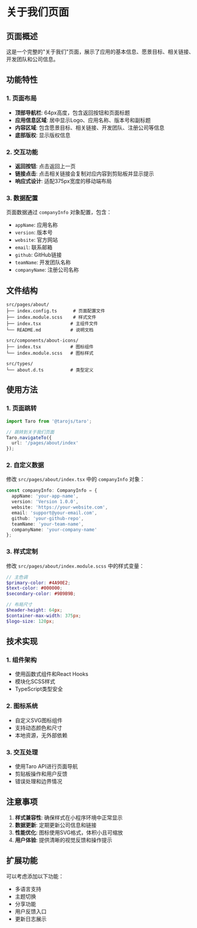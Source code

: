 # 关于我们页面

## 页面概述

这是一个完整的"关于我们"页面，展示了应用的基本信息、愿景目标、相关链接、开发团队和公司信息。

## 功能特性

### 1. 页面布局
- **顶部导航栏**: 64px高度，包含返回按钮和页面标题
- **应用信息区域**: 居中显示Logo、应用名称、版本号和副标题
- **内容区域**: 包含愿景目标、相关链接、开发团队、注册公司等信息
- **底部版权**: 显示版权信息

### 2. 交互功能
- **返回按钮**: 点击返回上一页
- **链接点击**: 点击相关链接会复制对应内容到剪贴板并显示提示
- **响应式设计**: 适配375px宽度的移动端布局

### 3. 数据配置
页面数据通过 `companyInfo` 对象配置，包含：
- `appName`: 应用名称
- `version`: 版本号
- `website`: 官方网站
- `email`: 联系邮箱
- `github`: GitHub链接
- `teamName`: 开发团队名称
- `companyName`: 注册公司名称

## 文件结构

```
src/pages/about/
├── index.config.ts      # 页面配置文件
├── index.module.scss    # 样式文件
├── index.tsx           # 主组件文件
└── README.md           # 说明文档

src/components/about-icons/
├── index.tsx           # 图标组件
└── index.module.scss   # 图标样式

src/types/
└── about.d.ts          # 类型定义
```

## 使用方法

### 1. 页面跳转
```typescript
import Taro from '@tarojs/taro';

// 跳转到关于我们页面
Taro.navigateTo({
  url: '/pages/about/index'
});
```

### 2. 自定义数据
修改 `src/pages/about/index.tsx` 中的 `companyInfo` 对象：

```typescript
const companyInfo: CompanyInfo = {
  appName: 'your-app-name',
  version: 'Version 1.0.0',
  website: 'https://your-website.com',
  email: 'support@your-email.com',
  github: 'your-github-repo',
  teamName: 'your-team-name',
  companyName: 'your-company-name'
};
```

### 3. 样式定制
修改 `src/pages/about/index.module.scss` 中的样式变量：

```scss
// 主色调
$primary-color: #4A90E2;
$text-color: #000000;
$secondary-color: #9B9B9B;

// 布局尺寸
$header-height: 64px;
$container-max-width: 375px;
$logo-size: 120px;
```

## 技术实现

### 1. 组件架构
- 使用函数式组件和React Hooks
- 模块化SCSS样式
- TypeScript类型安全

### 2. 图标系统
- 自定义SVG图标组件
- 支持动态颜色和尺寸
- 本地资源，无外部依赖

### 3. 交互处理
- 使用Taro API进行页面导航
- 剪贴板操作和用户反馈
- 错误处理和边界情况

## 注意事项

1. **样式兼容性**: 确保样式在小程序环境中正常显示
2. **数据更新**: 定期更新公司信息和链接
3. **性能优化**: 图标使用SVG格式，体积小且可缩放
4. **用户体验**: 提供清晰的视觉反馈和操作提示

## 扩展功能

可以考虑添加以下功能：
- 多语言支持
- 主题切换
- 分享功能
- 用户反馈入口
- 更新日志展示 